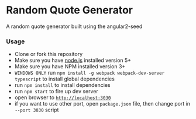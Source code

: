 # Random Quote Generator
A random quote generator built using the angular2-seed

### Usage
- Clone or fork this repository
- Make sure you have [node.js](https://nodejs.org/) installed version 5+
- Make sure you have NPM installed version 3+
- `WINDOWS ONLY` run `npm install -g webpack webpack-dev-server typescript` to install global dependencies
- run `npm install` to install dependencies
- run `npm start` to fire up dev server
- open browser to [`http://localhost:3030`](http://localhost:3030)
- if you want to use other port, open `package.json` file, then change port in `--port 3030` script

